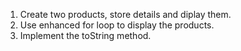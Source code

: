 1. Create two products, store details and diplay them.
2. Use enhanced for loop to display the products.
3. Implement the toString method.